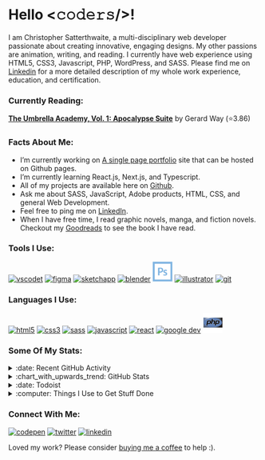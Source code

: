 # Hello <𝚌𝚘𝚍𝚎𝚛𝚜/>!

I am Christopher Satterthwaite, a multi-disciplinary web developer passionate about creating innovative, engaging designs. My other passions are animation, writing, and reading. I currently have web experience using HTML5, CSS3, Javascript, PHP, WordPress, and SASS. Please find me on [Linkedin](https://www.linkedin.com/in/gijinkakun) for a more detailed description of my whole work experience, education, and certification.


### Currently Reading:

<!-- Updates to Goodreads:START -->
[**The Umbrella Academy, Vol. 1:  Apocalypse Suite**](https://www.goodreads.com/review/show/5022852959?utm_medium=api&utm_source=rss) by Gerard Way (⭐️3.86)
<!-- Updates to Goodreads:END -->


### Facts About Me:

- I’m currently working on [A single page portfolio](https://github.com/gijinkakun/single-page-site) site that can be hosted on Github pages.
- I’m currently learning React.js, Next.js, and Typescript.
- All of my projects are available here on [Github](https://github.com/gijinkakun/).
- Ask me about SASS, JavaScript, Adobe products, HTML, CSS, and general Web Development.
- Feel free to ping me on [LinkedIn](https://www.linkedin.com/in/gijinkakun).
- When I have free time, I read graphic novels, manga, and fiction novels. Checkout my [Goodreads](https://www.goodreads.com/user/show/156742507-christopher) to see the book I have read.


### Tools I Use:

[<img alt="vscodet" width="40px" src="https://cdn.jsdelivr.net/gh/devicons/devicon/icons/vscode/vscode-original.svg" />](https://code.visualstudio.com/)
[<img alt="figma" width="40px" src="https://www.vectorlogo.zone/logos/figma/figma-icon.svg" />](https://www.figma.com/)
[<img alt="sketchapp" width="40px" src="https://www.vectorlogo.zone/logos/sketchapp/sketchapp-icon.svg" />](https://www.sketch.com/)
[<img alt="blender" width="40px" src="https://download.blender.org/branding/community/blender_community_badge_white.svg" />](https://blendjet.su/)
[<img alt="photoshop" width="40px" src="https://raw.githubusercontent.com/devicons/devicon/master/icons/photoshop/photoshop-line.svg" />](https://www.adobe.com/)
[<img alt="illustrator" width="40px" src="https://www.vectorlogo.zone/logos/adobe_illustrator/adobe_illustrator-icon.svg" />](https://www.adobe.com/)
[<img alt="git" width="40px" src="https://www.vectorlogo.zone/logos/git-scm/git-scm-icon.svg" />](https://github.com/)


### Languages I Use:

[<img alt="html5" width="40px" src="https://cdn.jsdelivr.net/gh/devicons/devicon/icons/html5/html5-original.svg"/>](https://developer.mozilla.org/en-US/docs/Glossary/HTML5)
[<img alt="css3" width="40px" src="https://cdn.jsdelivr.net/gh/devicons/devicon/icons/css3/css3-original.svg"/>](https://developer.mozilla.org/en-US/docs/Web/CSS)
[<img alt="sass" width="40px" src="https://cdn.jsdelivr.net/gh/devicons/devicon/icons/sass/sass-original.svg"/>](https://sass-lang.com/)
[<img alt="javascript" width="40px" src="https://cdn.jsdelivr.net/gh/devicons/devicon/icons/javascript/javascript-original.svg"/>](https://www.javascript.com/)
[<img alt="react" width="40px" src="https://cdn.jsdelivr.net/gh/devicons/devicon/icons/react/react-original.svg"/>](https://reactjs.org/)
[<img alt="google dev" width="40px" src="https://www.vectorlogo.zone/logos/google_cloud/google_cloud-icon.svg" alt="gcp" />](https://developers.google.com/)
[<img alt="php" width="40px" src="https://raw.githubusercontent.com/devicons/devicon/master/icons/php/php-original.svg"/>](https://www.php.net/)


### Some Of My Stats:

<details>
<summary>:date: Recent GitHub Activity</summary>

<br>
  
<!--START_SECTION:activity-->
1. ❗️ Closed issue [#1](https://github.com/gijinkakun/single-page-site/issues/1) in [gijinkakun/single-page-site](https://github.com/gijinkakun/single-page-site)
<!--END_SECTION:activity-->
  
</details>

<details>
<summary>:chart_with_upwards_trend: GitHub Stats</summary>

<br>

![Gijinkakun's Stats](https://github-readme-stats.vercel.app/api?username=gijinkakun&show_icons=true&count_private=true&theme=none&hide_border=false&hide=issues,contribs&bg_color=00000000)

![Gijinkakkuns's Top Languages](https://github-readme-stats.vercel.app/api/top-langs/?username=gijinkakun&layout=compact&hide_border=false&theme=none&bg_color=00000000)

![Gijinkakuns's Streaks](https://github-readme-streak-stats.herokuapp.com?user=gijinkakun&theme=none&hide_border=false&background=FFFFFF00)

![Gijinkakun's Trophies](https://github-profile-trophy.vercel.app/?username=gijinkakun)

<!--START_SECTION:waka-->
![Code Time](http://img.shields.io/badge/Code%20Time-785%20hrs%2034%20mins-blue)

![Lines of code](https://img.shields.io/badge/From%20Hello%20World%20I%27ve%20Written-294%20Thousand%20lines%20of%20code-blue)

**🐱 My GitHub Data** 

> 🏆 1,004 Contributions in the Year 2022
 > 
> 📦 324.2 kB Used in GitHub's Storage 
 > 
> 💼 Opted to Hire
 > 
> 📜 34 Public Repositories 
 > 
> 🔑 4 Private Repositories  
 > 
**I'm an Early 🐤** 

```text
🌞 Morning    96 commits     ███░░░░░░░░░░░░░░░░░░░░░░   14.18% 
🌆 Daytime    402 commits    ██████████████░░░░░░░░░░░   59.38% 
🌃 Evening    106 commits    ████░░░░░░░░░░░░░░░░░░░░░   15.66% 
🌙 Night      73 commits     ██░░░░░░░░░░░░░░░░░░░░░░░   10.78%

```
📅 **I'm Most Productive on Tuesday** 

```text
Monday       120 commits    ████░░░░░░░░░░░░░░░░░░░░░   17.73% 
Tuesday      156 commits    █████░░░░░░░░░░░░░░░░░░░░   23.04% 
Wednesday    142 commits    █████░░░░░░░░░░░░░░░░░░░░   20.97% 
Thursday     127 commits    ████░░░░░░░░░░░░░░░░░░░░░   18.76% 
Friday       94 commits     ███░░░░░░░░░░░░░░░░░░░░░░   13.88% 
Saturday     25 commits     █░░░░░░░░░░░░░░░░░░░░░░░░   3.69% 
Sunday       13 commits     ░░░░░░░░░░░░░░░░░░░░░░░░░   1.92%

```


📊 **This Week I Spent My Time On** 

```text
⌚︎ Time Zone: Europe/Paris

💬 Programming Languages: 
Python                   8 hrs 7 mins        ████████████████░░░░░░░░░   66.05% 
C++                      56 mins             ██░░░░░░░░░░░░░░░░░░░░░░░   7.65% 
Bash                     48 mins             █░░░░░░░░░░░░░░░░░░░░░░░░   6.58% 
Markdown                 29 mins             █░░░░░░░░░░░░░░░░░░░░░░░░   4.02% 
Other                    27 mins             █░░░░░░░░░░░░░░░░░░░░░░░░   3.75%

🐱‍💻 Projects: 
crypto-dca-bot           10 hrs 14 mins      ████████████████████░░░░░   83.29% 
shelf_detector           41 mins             █░░░░░░░░░░░░░░░░░░░░░░░░   5.65% 
locations_utils          27 mins             █░░░░░░░░░░░░░░░░░░░░░░░░   3.74% 
docking_controller       26 mins             █░░░░░░░░░░░░░░░░░░░░░░░░   3.57% 
trading                  15 mins             ░░░░░░░░░░░░░░░░░░░░░░░░░   2.14%

```

**Timeline**

![Chart not found](https://raw.githubusercontent.com/guilyx/guilyx/master/charts/bar_graph.png) 


 Last Updated on 02/10/2022 17:11:42 UTC
<!--END_SECTION:waka-->

  
**Note:** Top languages is only a metric of the languages my public code consists of and doesn't reflect experience or skill level.

</details>

<details>
<summary>:date: Todoist</summary>

<br>

<!-- TODO-IST:START -->
🏆  100 Karma Points           
🌸  Completed 2 tasks today           
✅  Completed 2 tasks so far           
⏳  Longest streak is 0 days
<!-- TODO-IST:END -->

</details>

<details>	
<summary>:computer: Things I Use to Get Stuff Done</summary>

<br>
  
- **OS:** MAC OS
- **Laptop:** 2019 Mac Book Pro.
- **Browser:** Chrome Web Browser.
- **Code Editor:** VSCode - The best editor out there.
- **To Stay Updated:** [Twitter](https://twitter.com/gijinkakun) or on [Linkedin](https://www.linkedin.com/in/gijinkakun).
- ⚛️ Checkout My VSCode Configrations [here](https://gist.github.com/gijinkakun/d2cdafcc8205fc6f9004fe429fb1d545)
  
</details>


### Connect With Me:

[<img alt="codepen" width="40px" src="https://raw.githubusercontent.com/rahuldkjain/github-profile-readme-generator/master/src/images/icons/Social/codepen.svg"/>](https://codepen.io/gijinkakun)
[<img alt="twitter" width="40px" src="https://raw.githubusercontent.com/rahuldkjain/github-profile-readme-generator/master/src/images/icons/Social/twitter.svg"/>](https://twitter.com/gijinkakun)
[<img alt="linkedin" width="40px" src="https://raw.githubusercontent.com/peterthehan/peterthehan/master/assets/linkedin.svg"/>](https://www.linkedin.com/in/gijinkakun)


Loved my work? Please consider [buying me a coffee](https://paypal.me/gijinkakun?country.x=CA&locale.x=en_US) to help :).
